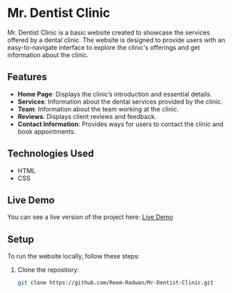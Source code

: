 # Mr. Dentist Clinic

Mr. Dentist Clinic is a basic website created to showcase the services offered by a dental clinic. The website is designed to provide users with an easy-to-navigate interface to explore the clinic's offerings and get information about the clinic.

## Features

- **Home Page**: Displays the clinic’s introduction and essential details.
- **Services**: Information about the dental services provided by the clinic.
- **Team**: Information about the team working at the clinic.
- **Reviews**: Displays client reviews and feedback.
- **Contact Information**: Provides ways for users to contact the clinic and book appointments.

## Technologies Used

- HTML
- CSS

## Live Demo

You can see a live version of the project here: [Live Demo](https://reem-radwan.github.io/Mr-Dentist-Clinic/)

## Setup

To run the website locally, follow these steps:

1. Clone the repository:
   ```bash
   git clone https://github.com/Reem-Radwan/Mr-Dentist-Clinic.git

